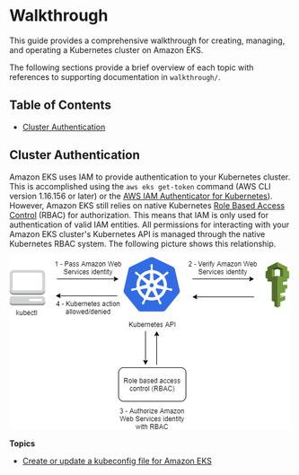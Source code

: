 # Walkthrough

This guide provides a comprehensive walkthrough for creating, managing, and operating a Kubernetes cluster on Amazon EKS.

The following sections provide a brief overview of each topic with references to supporting documentation in `walkthrough/`.

## Table of Contents
* [Cluster Authentication](#cluster-authentication)

## Cluster Authentication

Amazon EKS uses IAM to provide authentication to your Kubernetes cluster. This is accomplished using the `aws eks get-token` command (AWS CLI version 1.16.156 or later) or the  [AWS IAM Authenticator for Kubernetes](https://github.com/kubernetes-sigs/aws-iam-authenticator)). However, Amazon EKS still relies on native Kubernetes [Role Based Access Control](https://kubernetes.io/docs/admin/authorization/rbac) (RBAC) for authorization. This means that IAM is only used for authentication of valid IAM entities. All permissions for interacting with your Amazon EKS cluster's Kubernetes API is managed through the native Kubernetes RBAC system. The following picture shows this relationship.

![Cluster Authentication](img/cluster-authentication.png)

**Topics**
* [Create or update a kubeconfig file for Amazon EKS](/walkthrough/cluster-authentication/create-or-update-a-kubeconfig-file-for-amazon-eks.md)
